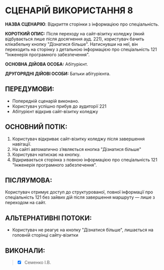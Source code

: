 # СЦЕНАРІЙ ВИКОРИСТАННЯ 8

**НАЗВА СЦЕНАРІЮ**:	Відкриття сторінки з інформацією про спеціальність.

**КОРОТКИЙ ОПИС:** Після переходу на сайт-візитку коледжу (який відбувається лише після досягнення ауд. 221), користувач бачить клікабельну кнопку "Дізнатися більше". Натиснувши на неї, він переходить на сторінку з детальною інформацією про спеціальність 121 "Інженерія програмного забезпечення".

**ОСНОВНА ДІЙОВА ОСОБА:** Абітурієнт.

**ДРУГОРЯДНІ ДІЙОВІ ОСОБИ:** Батьки абітурієнта.

## ПЕРЕДУМОВИ:

* Попередній сценарій виконано.
* Користувач успішно прибув до аудиторії 221
* Абітурієнт відкрив сайт-візитку коледжу

## ОСНОВНИЙ ПОТІК:
1.	Користувач відкриває сайт-візитку коледжу після завершення навігації.
2.	На сайті автоматично з’являється кнопка "Дізнатися більше"
3.	Користувач натискає на кнопку.
4.	Відкривається сторінка з повною інформацією про спеціальність 121 "Інженерія програмного забезпечення".

## ПІСЛЯУМОВА:

Користувач отримує доступ до структурованої, повної інформації про спеціальність 121 без зайвих дій після завершення маршруту — лише з переходом на сайт.

## АЛЬТЕРНАТИВНІ ПОТОКИ:

* Користувач не реагує на кнопку "Дізнатися більше", лишається на головній сторінці сайту-візитки

## ВИКОНАЛИ:
>- [x] Семенко І.В.
